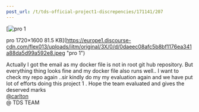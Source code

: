 ```yaml
---
post_url: /t/tds-official-project1-discrepencies/171141/207
---
```

[![pro 1](https://europe1.discourse-cdn.com/flex013/uploads/iitm/optimized/3X/0/d/0daeec08afc5b8bf1176ea341a88da5d99a592e8_2_225x500.jpeg)

pro 1720×1600 81.5 KB](https://europe1.discourse-cdn.com/flex013/uploads/iitm/original/3X/0/d/0daeec08afc5b8bf1176ea341a88da5d99a592e8.jpeg "pro 1")

  
Actually I got the email as my docker file is not in root git hub repository. But everything thing looks fine and my docker file also runs well.. I want to check my repo again ..sir kindly do my my evaluation again and we have put lot of efforts doing this project 1 . Hope the team evaluated and gives the deserved marks  
[@carlton](/u/carlton)  
@ TDS TEAM